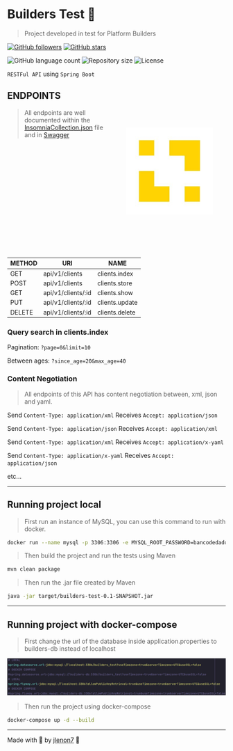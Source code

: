 # Builders Test 🧪

> Project developed in test for Platform Builders

[![GitHub followers](https://img.shields.io/github/followers/jlenon7.svg?style=social&label=Follow&maxAge=2592000)](https://github.com/jlenon7?tab=followers)
[![GitHub stars](https://img.shields.io/github/stars/jlenon7/builders-test.svg?style=social&label=Star&maxAge=2592000)](https://github.com/jlenon7/builders-test/stargazers/)

<p>
  <img alt="GitHub language count" src="https://img.shields.io/github/languages/count/jlenon7/builders-test?style=for-the-badge&logo=appveyor">

  <img alt="Repository size" src="https://img.shields.io/github/repo-size/jlenon7/builders-test?style=for-the-badge&logo=appveyor">

  <img alt="License" src="https://img.shields.io/badge/license-MIT-brightgreen?style=for-the-badge&logo=appveyor">
</p>

`RESTFul API` using `Spring Boot`

<img src=".github/images/builders.png" width="200px" align="right" hspace="30px" vspace="100px">

## ENDPOINTS

> All endpoints are well documented within the [InsomniaCollection.json](https://github.com/jlenon7/builders-test/blob/master/.github/InsomniaCollection.json) file
> and in [Swagger](http://localhost:8085/api/swagger-ui.html)

| METHOD    | URI                    | NAME               |
| --------- | ---------------------  | -----------------  |
| GET       | api/v1/clients         | clients.index      |
| POST      | api/v1/clients         | clients.store      |
| GET       | api/v1/clients/:id     | clients.show       |
| PUT       | api/v1/clients/:id     | clients.update     |
| DELETE    | api/v1/clients/:id     | clients.delete     |

### Query search in clients.index

Pagination: `?page=0&limit=10`

Between ages: `?since_age=20&max_age=40`

### Content Negotiation

> All endpoints of this API has content negotiation between, xml, json and yaml.

Send `Content-Type: application/xml` Receives `Accept: application/json`

Send `Content-Type: application/json` Receives `Accept: application/xml`

Send `Content-Type: application/xml` Receives `Accept: application/x-yaml`

Send `Content-Type: application/x-yaml` Receives `Accept: application/json`

etc...

---

## Running project local

> First run an instance of MySQL, you can use this command to run with docker.

```bash
docker run --name mysql -p 3306:3306 -e MYSQL_ROOT_PASSWORD=bancodedados -e MYSQL_PASSWORD=bancodedados -e MYSQL_DATABASE=mysql -d mysql
```

> Then build the project and run the tests using Maven

```bash
mvn clean package
```

> Then run the .jar file created by Maven

```bash
java -jar target/builders-test-0.1-SNAPSHOT.jar
```

---

## Running project with docker-compose

> First change the url of the database inside application.properties to builders-db instead of localhost

<p align="center">
    <img src=".github/images/app-properties.png" width="600px">
</p>

> Then run the project using docker-compose

```bash
docker-compose up -d --build
```

---

Made with 🖤 by [jlenon7](https://github.com/jlenon7) :wave:
